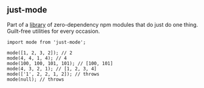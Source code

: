 ## just-mode

Part of a [library](../../../../) of zero-dependency npm modules that do just do one thing.
Guilt-free utilities for every occasion.

```
import mode from 'just-mode';

mode([1, 2, 3, 2]); // 2
mode(4, 4, 1, 4); // 4
mode(100, 100, 101, 101); // [100, 101]
mode(4, 3, 2, 1); // [1, 2, 3, 4]
mode(['1', 2, 2, 1, 2]); // throws
mode(null); // throws
```
